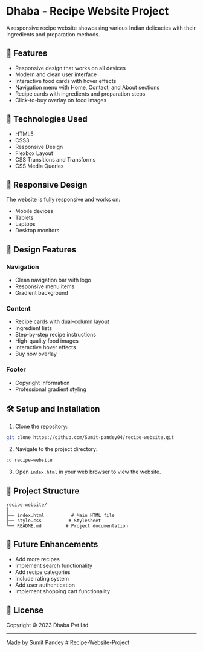 # Dhaba - Recipe Website Project

A responsive recipe website showcasing various Indian delicacies with their ingredients and preparation methods.

## 🌟 Features

- Responsive design that works on all devices
- Modern and clean user interface
- Interactive food cards with hover effects
- Navigation menu with Home, Contact, and About sections
- Recipe cards with ingredients and preparation steps
- Click-to-buy overlay on food images

## 🚀 Technologies Used

- HTML5
- CSS3
- Responsive Design
- Flexbox Layout
- CSS Transitions and Transforms
- CSS Media Queries

## 📱 Responsive Design

The website is fully responsive and works on:
- Mobile devices
- Tablets
- Laptops
- Desktop monitors

## 🎨 Design Features

### Navigation
- Clean navigation bar with logo
- Responsive menu items
- Gradient background

### Content
- Recipe cards with dual-column layout
- Ingredient lists
- Step-by-step recipe instructions
- High-quality food images
- Interactive hover effects
- Buy now overlay

### Footer
- Copyright information
- Professional gradient styling

## 🛠️ Setup and Installation

1. Clone the repository:
```bash
git clone https://github.com/Sumit-pandey04/recipe-website.git
```

2. Navigate to the project directory:
```bash
cd recipe-website
```

3. Open `index.html` in your web browser to view the website.

## 📂 Project Structure

```
recipe-website/
│
├── index.html          # Main HTML file
├── style.css          # Stylesheet
└── README.md         # Project documentation
```

## 🎯 Future Enhancements

- Add more recipes
- Implement search functionality
- Add recipe categories
- Include rating system
- Add user authentication
- Implement shopping cart functionality

## 📝 License

Copyright © 2023 Dhaba Pvt Ltd



---
Made by Sumit Pandey
#   R e c i p e - W e b s i t e - P r o j e c t 
 
 
